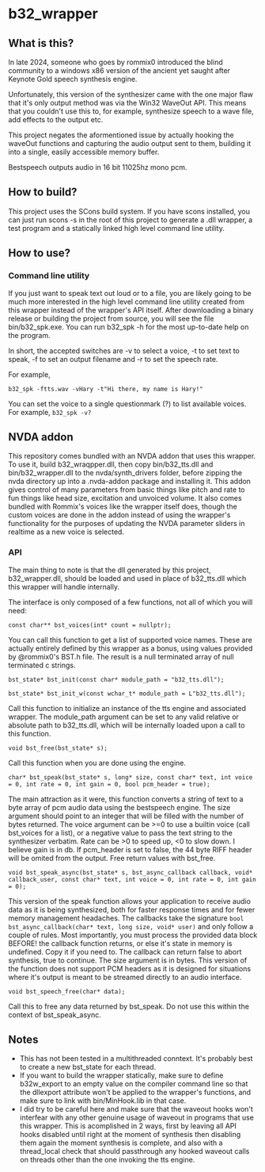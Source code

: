 # b32_wrapper

## What is this?
In late 2024, someone who goes by rommix0 introduced the blind community to a windows x86 version of the ancient yet saught after Keynote Gold speech synthesis engine.

Unfortunately, this version of the synthesizer came with the one major flaw that it's only output method was via the Win32 WaveOut API. This means that you couldn't use this to, for example, synthesize speech to a wave file, add effects to the output etc.

This project negates the aformentioned issue by actually hooking the waveOut functions and capturing the audio output sent to them, building it into a single, easily accessible memory buffer.

Bestspeech outputs audio in 16 bit 11025hz mono pcm.

## How to build?
This project uses the SCons build system. If you have scons installed, you can just run scons -s in the root of this project to generate a .dll wrapper, a test program and a statically linked high level command line utility.

## How to use?

### Command line utility
If you just want to speak text out loud or to a file, you are likely going to be much more interested in the high level command line utility created from this wrapper instead of the wrapper's API itself. After downloading a binary release or building the project from source, you will see the file bin/b32_spk.exe. You can run b32_spk -h for the most up-to-date help on the program.

In short, the accepted switches are -v to select a voice, -t to set text to speak, -f to set an output filename and -r to set the speech rate.

For example,

```b32_spk -ftts.wav -vHary -t"Hi there, my name is Hary!"```

You can set the voice to a single questionmark (?) to list available voices. For example, ```b32_spk -v?```

## NVDA addon

This repository comes bundled with an NVDA addon that uses this wrapper. To use it, build b32_wraqpper.dll, then copy bin/b32_tts.dll and bin/b32_wrapper.dll to the nvda/synth_drivers folder, before zipping the nvda directory up into a .nvda-addon package and installing it. This addon gives control of many parameters from basic things like pitch and rate to fun things like head size, excitation and unvoiced volume. It also comes bundled with Rommix's voices like the wrapper itself does, though the custom voices are done in the addon instead of using the wrapper's functionality for the purposes of updating the NVDA parameter sliders in realtime as a new voice is selected.

### API
The main thing to note is that the dll generated by this project, b32_wrapper.dll, should be loaded and used in place of b32_tts.dll which this wrapper will handle internally.

The interface is only composed of a few functions, not all of which you will need:


```const char** bst_voices(int* count = nullptr);```

You can call this function to get a list of supported voice names. These are actually entirely defined by this wrapper as a bonus, using values provided by @rommix0's BST.h file. The result is a null terminated array of null terminated c strings.


```bst_state* bst_init(const char* module_path = "b32_tts.dll");```

```bst_state* bst_init_w(const wchar_t* module_path = L"b32_tts.dll");```

Call this function to initialize an instance of the tts engine and associated wrapper. The module_path argument can be set to any valid relative or absolute path to b32_tts.dll, which will be internally loaded upon a call to this function.


```void bst_free(bst_state* s);```

Call this function when you are done using the engine.


```char* bst_speak(bst_state* s, long* size, const char* text, int voice = 0, int rate = 0, int gain = 0, bool pcm_header = true);```

The main attraction as it were, this function converts a string of text to a byte array of pcm audio data using the bestspeech engine. The size argument should point to an integer that will be filled with the number of bytes returned. The voice argument can be >=0 to use a builtin voice (call bst_voices for a list), or a negative value to pass the text string to the synthesizer verbatim. Rate can be >0 to speed up, <0 to slow down. I believe gain is in db. If pcm_header is set to false, the 44 byte RIFF header will be omited from the output. Free return values with bst_free.


```void bst_speak_async(bst_state* s, bst_async_callback callback, void* callback_user, const char* text, int voice = 0, int rate = 0, int gain = 0);```

This version of the speak function allows your application to receive audio data as it is being synthesized, both for faster response times and for fewer memory management headaches. The callbacks take the signature ```bool bst_async_callback(char* text, long size, void* user)``` and only follow a couple of rules. Most importantly, you must process the provided data block BEFORE! the callback function returns, or else it's state in memory is undefined. Copy it if you need to. The callback can return false to abort synthesis, true to continue. The size argument is in bytes. This version of the function does not support PCM headers as it is designed for situations where it's output is meant to be streamed directly to an audio interface.


```void bst_speech_free(char* data);```

Call this to free any data returned by bst_speak. Do not use this within the context of bst_speak_async.


## Notes
* This has not been tested in a multithreaded conntext. It's probably best to create a new bst_state for each thread.
* If you want to build the wrapper statically, make sure to define b32w_export to an empty value on the compiler command line so that the dllexport attribute won't be applied to the wrapper's functions, and make sure to link with bin/MinHook.lib in that case.
* I did try to be careful here and make sure that the waveout hooks won't interfear with any other genuine usage of waveout in programs that use this wrapper. This is acomplished in 2 ways, first by leaving all API hooks disabled until right at the moment of synthesis then disabling them again the moment synthesis is complete, and also with a thread_local check that should passthrough any hooked waveout calls on threads other than the one invoking the tts engine.
